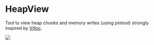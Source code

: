 # HeapView
Tool to view heap chunks and memory writes (using pintool)
strongly inspired by [Villoc](https://github.com/wapiflapi/villoc).

<img src="https://cdn.rawgit.com/polymorf/HeapView/master/tests/test1.svg">
